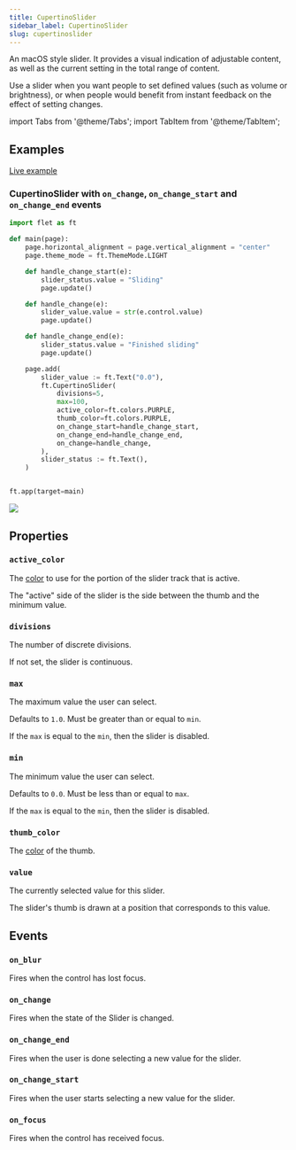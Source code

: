 ```yaml
---
title: CupertinoSlider
sidebar_label: CupertinoSlider
slug: cupertinoslider
---
```


An macOS style slider. It provides a visual indication of adjustable content, as well as the current setting in the total range of content.

Use a slider when you want people to set defined values (such as volume or brightness), or when people would benefit from instant feedback on the effect of setting changes.

import Tabs from '@theme/Tabs';
import TabItem from '@theme/TabItem';

## Examples

[Live example](https://flet-controls-gallery.fly.dev/input/cupertinoslider)

### CupertinoSlider with `on_change`, `on_change_start` and `on_change_end` events

<Tabs groupId="language">
  <TabItem value="python" label="Python" default>

```python
import flet as ft

def main(page):
    page.horizontal_alignment = page.vertical_alignment = "center"
    page.theme_mode = ft.ThemeMode.LIGHT

    def handle_change_start(e):
        slider_status.value = "Sliding"
        page.update()

    def handle_change(e):
        slider_value.value = str(e.control.value)
        page.update()

    def handle_change_end(e):
        slider_status.value = "Finished sliding"
        page.update()

    page.add(
        slider_value := ft.Text("0.0"),
        ft.CupertinoSlider(
            divisions=5,
            max=100,
            active_color=ft.colors.PURPLE,
            thumb_color=ft.colors.PURPLE,
            on_change_start=handle_change_start,
            on_change_end=handle_change_end,
            on_change=handle_change,
        ),
        slider_status := ft.Text(),
    )


ft.app(target=main)
```
  </TabItem>
</Tabs>

<img src="/img/docs/controls/cupertinoslider/cupertino-slider-with-events.gif" className="screenshot-30"/>

## Properties

### `active_color`

The [color](/docs/guides/python/colors) to use for the portion of the slider track that is active.

The "active" side of the slider is the side between the thumb and the minimum value.

### `divisions`

The number of discrete divisions.

If not set, the slider is continuous.

### `max`

The maximum value the user can select.

Defaults to `1.0`. Must be greater than or equal to `min`.

If the `max` is equal to the `min`, then the slider is disabled.

### `min`

The minimum value the user can select.

Defaults to `0.0`. Must be less than or equal to `max`.

If the `max` is equal to the `min`, then the slider is disabled.

### `thumb_color`

The [color](/docs/guides/python/colors) of the thumb.

### `value`

The currently selected value for this slider.

The slider's thumb is drawn at a position that corresponds to this value.

## Events

### `on_blur`

Fires when the control has lost focus.

### `on_change`

Fires when the state of the Slider is changed.

### `on_change_end`

Fires when the user is done selecting a new value for the slider.

### `on_change_start`

Fires when the user starts selecting a new value for the slider.

### `on_focus`

Fires when the control has received focus.